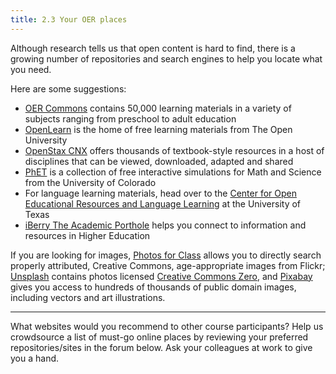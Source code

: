 ```yaml
---
title: 2.3 Your OER places
---
```


Although research tells us that open content is hard to find, there is a growing number of repositories and search engines to help you locate what you need.

Here are some suggestions:

 - [OER Commons][1] contains 50,000 learning materials in a variety of
   subjects ranging from preschool to adult education
 - [OpenLearn][2] is the home of free learning materials from The Open
   University
 - [OpenStax CNX][3] offers thousands of textbook-style resources in a
   host of disciplines that can be viewed, downloaded, adapted and
   shared
 - [PhET][4] is a collection of free interactive simulations for Math
   and Science from the University of Colorado
 - For language learning materials, head over to the [Center for Open
   Educational Resources and Language Learning][5] at the University of
   Texas
 - [iBerry The Academic Porthole][6] helps you connect to information
   and resources in Higher Education

If you are looking for images, [Photos for Class][7] allows you to directly search properly attributed, Creative Commons, age-appropriate images from Flickr;
[Unsplash][8] contains photos licensed [Creative Commons Zero][9], and [Pixabay][10] gives you access to hundreds of thousands of public domain images, including vectors and art illustrations. 


----------
What websites would you recommend to other course participants? Help us crowdsource a list of must-go online places by reviewing your preferred repositories/sites in the forum below.  Ask your colleagues at work to give you a hand.


  [1]: https://www.oercommons.org
  [2]: http://www.open.edu/openlearn/
  [3]: https://cnx.org
  [4]: http://phet.colorado.edu
  [5]: https://www.coerll.utexas.edu/coerll/materials/language-learning-materials
  [6]: http://iberry.com
  [7]: http://photosforclass.com
  [8]: https://unsplash.com
  [9]: https://creativecommons.org/publicdomain/zero/1.0/
  [10]: https://pixabay.com
